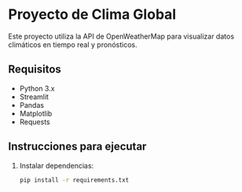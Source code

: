 # Proyecto de Clima Global

Este proyecto utiliza la API de OpenWeatherMap para visualizar datos climáticos en tiempo real y pronósticos.

## Requisitos

- Python 3.x
- Streamlit
- Pandas
- Matplotlib
- Requests

## Instrucciones para ejecutar

1. Instalar dependencias:
   ```bash
   pip install -r requirements.txt
   ```
